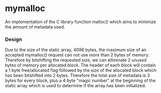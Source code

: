 # mymalloc
An implementation of the C library function malloc() which aims to minimize the amount of metadata used.
### Design
Due to the size of the static array, 4096 bytes, the maximum size of an accepted mymalloc() request can not use more than 2 bytes of memory. Therefore by bitshifting the requested size, we can elliminate 2 unused bytes of memory per allocated block. The header of each block will contain a 1 byte free/allocated flag followed by the size of the allocated block which has been bitshifted into 2 bytes. Therefore the total size of metadata is 3 bytes for every block, plus a 4 byte "magic number" at the beginning of the static array which is used to determine if the array has been initialized. 
